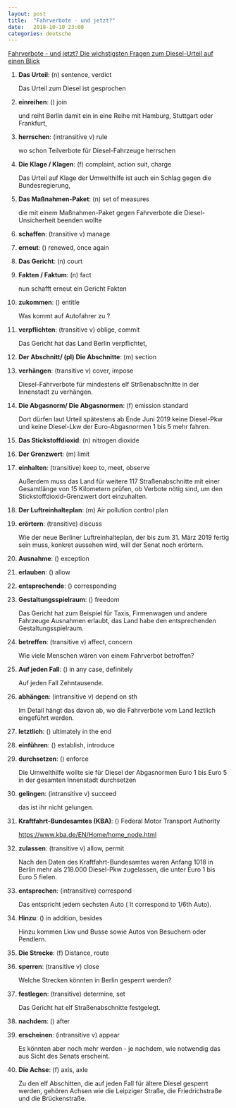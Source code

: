 ```yaml
---
layout: post
title:  "Fahrverbote - und jetzt?"
date:   2018-10-10 23:00
categories: deutsche
---
```


[Fahrverbote - und jetzt? Die wichstigsten Fragen zum Diesel-Urteil auf einen Blick](https://www.berliner-zeitung.de/berlin/verkehr/fahrverbote---und-jetzt--die-wichtigsten-fragen-zum-diesel-urteil-auf-einen-blick-31422222)

1. **Das Urteil**: (n) sentence, verdict

    Das Urteil zum Diesel ist gesprochen

2. **einreihen**: () join

    und reiht Berlin damit ein in eine Reihe mit Hamburg, Stuttgart oder Frankfurt,

3. **herrschen**: (intransitive v) rule

    wo schon Teilverbote für Diesel-Fahrzeuge herrschen

4. **Die Klage / Klagen**: (f) complaint, action suit, charge

    Das Urteil auf Klage der Umwelthilfe ist auch ein Schlag gegen die Bundesregierung,

5. **Das Maßnahmen-Paket**: (n) set of measures

    die mit einem Maßnahmen-Paket gegen Fahrverbote die Diesel-Unsicherheit beenden wollte

6. **schaffen**: (transitive v) manage

7. **erneut**: () renewed, once again

8. **Das Gericht**: (n) court

9. **Fakten / Faktum**: (n) fact

    nun schafft erneut ein Gericht Fakten

10. **zukommen**: () entitle

    Was kommt auf Autofahrer zu ?

11. **verpflichten**: (transitive v) oblige, commit

    Das Gericht hat das Land Berlin verpflichtet,

12. **Der Abschnitt/ (pl) Die Abschnitte**: (m) section

13. **verhängen**: (transitive v) cover, impose

    Diesel-Fahrverbote für mindestens elf Strßenabschnitte in der Innenstadt zu verhängen.

14. **Die Abgasnorm/ Die Abgasnormen**: (f) emission standard

    Dort dürfen laut Urteil spätestens ab Ende Juni 2019 keine Diesel-Pkw und keine Diesel-Lkw der Euro-Abgasnormen 1 bis 5 mehr fahren.

15. **Das Stickstoffdioxid**: (n) nitrogen dioxide

16. **Der Grenzwert**: (m) limit

17. **einhalten**: (transitive) keep to, meet, observe

    Außerdem muss das Land für weitere 117 Straßenabschnitte mit einer Gesamtlänge von 15 Kilometern prüfen, ob Verbote nötig sind, um den Stickstoffdioxid-Grenzwert dort einzuhalten.


18. **Der Luftreinhalteplan**: (m) Air pollution control plan

19. **erörtern**: (transitive) discuss

    Wie der neue Berliner Luftreinhalteplan, der bis zum 31. März 2019 fertig sein muss, konkret aussehen wird, will der Senat noch erörtern.

20. **Ausnahme**: () exception

21. **erlauben**: () allow

22. **entsprechende**: () corresponding

23. **Gestaltungsspielraum**: () freedom

    Das Gericht hat zum Beispiel für Taxis, Firmenwagen und andere Fahrzeuge Ausnahmen erlaubt, das Land habe den entsprechenden Gestaltungsspielraum.

24. **betreffen**: (transitive v) affect, concern

    Wie viele Menschen wären von einem Fahrverbot betroffen?

25. **Auf jeden Fall**: () in any case, definitely

    Auf jeden Fall Zehntausende.

26. **abhängen**: (intransitive v) depend on sth

    Im Detail hängt das davon ab, wo die Fahrverbote vom Land leztlich eingeführt werden.

27. **letztlich**: () ultimately in the end

28. **einführen**: () establish, introduce

29. **durchsetzen**: () enforce

    Die Umwelthilfe wollte sie für Diesel der Abgasnormen Euro 1 bis Euro 5 in der gesamten Innenstadt durchsetzen

30. **gelingen**: (intransitive v) succeed

    das ist ihr nicht gelungen.

31. **Kraftfahrt-Bundesamtes (KBA)**: () Federal Motor Transport Authority

    https://www.kba.de/EN/Home/home_node.html

32. **zulassen**: (transitive v) allow, permit

    Nach den Daten des Kraftfahrt-Bundesamtes waren Anfang 1018 in Berlin mehr als 218.000 Diesel-Pkw zugelassen, die unter Euro 1 bis Euro 5 fielen.

33. **entsprechen**: (intransitive) correspond

    Das entspricht jedem sechsten Auto ( It correspond to 1/6th Auto).

34. **Hinzu**: () in addition, besides

    Hinzu kommen Lkw und Busse sowie Autos von Besuchern oder Pendlern.

35. **Die Strecke**: (f) Distance, route

36. **sperren**: (transitive v) close

    Welche Strecken könnten in Berlin gesperrt werden?

37. **festlegen**: (transitive) determine, set

    Das Gericht hat elf Straßenabschnitte festgelegt.

38. **nachdem**: () after

39. **erscheinen**: (intransitive v) appear

    Es könnten aber noch mehr werden - je nachdem, wie notwendig das aus Sicht des Senats erscheint.

40. **Die Achse**: (f) axis, axle

    Zu den elf Abschitten, die auf jeden Fall für ältere Diesel gesperrt werden, gehören Achsen wie die Leipziger Straße, die Friedrichstraße und die Brückenstraße.
